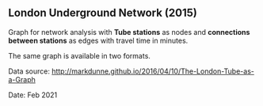 ## London Underground Network (2015)

Graph for network analysis with **Tube stations** as nodes and **connections between stations** as edges with travel time in minutes.

The same graph is available in two formats.

Data source: http://markdunne.github.io/2016/04/10/The-London-Tube-as-a-Graph

Date: Feb 2021